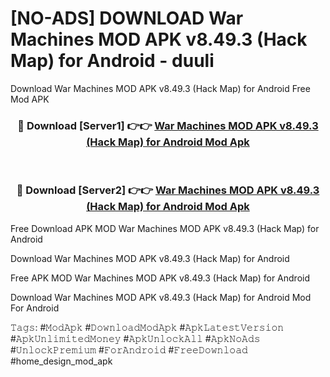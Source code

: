 # [NO-ADS] DOWNLOAD War Machines MOD APK v8.49.3 (Hack Map) for Android - duuli
Download War Machines MOD APK v8.49.3 (Hack Map) for Android Free Mod APK

<div align="center">
<h3>🔴 Download [Server1] 👉👉 <a href="https://apk-comot.site?title=War_Machines_MOD_APK_v8.49.3_(Hack_Map)_for_Android">War Machines MOD APK v8.49.3 (Hack Map) for Android Mod Apk</a></h3><br>

<h3>🔴 Download [Server2] 👉👉 <a href="https://apk-comot.site?title=War_Machines_MOD_APK_v8.49.3_(Hack_Map)_for_Android">War Machines MOD APK v8.49.3 (Hack Map) for Android Mod Apk</a></h3>
</div>


Free Download APK MOD War Machines MOD APK v8.49.3 (Hack Map) for Android

Download War Machines MOD APK v8.49.3 (Hack Map) for Android 

Free APK MOD War Machines MOD APK v8.49.3 (Hack Map) for Android 

Download War Machines MOD APK v8.49.3 (Hack Map) for Android Mod For Android

𝚃𝚊𝚐𝚜: #𝙼𝚘𝚍𝙰𝚙𝚔 #𝙳𝚘𝚠𝚗𝚕𝚘𝚊𝚍𝙼𝚘𝚍𝙰𝚙𝚔 #𝙰𝚙𝚔𝙻𝚊𝚝𝚎𝚜𝚝𝚅𝚎𝚛𝚜𝚒𝚘𝚗 #𝙰𝚙𝚔𝚄𝚗𝚕𝚒𝚖𝚒𝚝𝚎𝚍𝙼𝚘𝚗𝚎𝚢 #𝙰𝚙𝚔𝚄𝚗𝚕𝚘𝚌𝚔𝙰𝚕𝚕 #𝙰𝚙𝚔𝙽𝚘𝙰𝚍𝚜 #𝚄𝚗𝚕𝚘𝚌𝚔𝙿𝚛𝚎𝚖𝚒𝚞𝚖 #𝙵𝚘𝚛𝙰𝚗𝚍𝚛𝚘𝚒𝚍 #𝙵𝚛𝚎𝚎𝙳𝚘𝚠𝚗𝚕𝚘𝚊𝚍 #home_design_mod_apk
